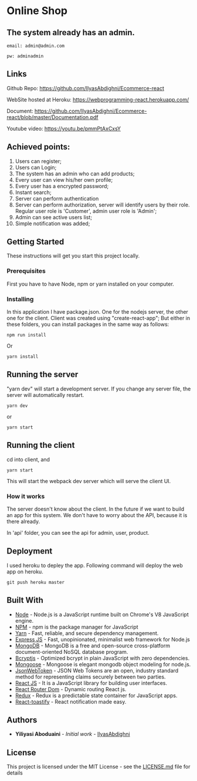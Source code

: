 # Online Shop

## The system already has an admin.

    email: admin@admin.com

    pw: adminadmin

## Links

Github Repo: https://github.com/IlyasAbdighni/Ecommerce-react

WebSite hosted at Heroku: https://webprogramming-react.herokuapp.com/

Document: https://github.com/IlyasAbdighni/Ecommerce-react/blob/master/Documentation.pdf

Youtube video: https://youtu.be/pmmPtAxCxsY

## Achieved points:

1.  Users can register;
2.  Users can Login;
3.  The system has an admin who can add products;
4.  Every user can view his/her own profile;
5.  Every user has a encrypted password;
6.  Instant search;
7.  Server can perform authentication
8.  Server can perform authorization, server will identify users by their role. Regular user role is 'Customer', admin user role is 'Admin';
9.  Admin can see active users list;
10. Simple notification was added;

## Getting Started

These instructions will get you start this project locally.

### Prerequisites

First you have to have Node, npm or yarn installed on your computer.

### Installing


In this application I have package.json. One for the nodejs server, the other one for the client. Client was created using "create-react-app"; But either in these folders, you can install packages in the same way as follows:

```
npm run install
```

Or

```
yarn install
```

## Running the server

"yarn dev" will start a development server. If you change any server file, the server will automatically restart.
```
yarn dev
```

or

```
yarn start
```

## Running the client

cd into client, and

```
yarn start
```

This will start the webpack dev server which will serve the client UI.

### How it works

The server doesn't know about the client. In the future if we want to build an app for this system. We don't have to worry about the API, because it is there already.

In 'api' folder, you can see the api for admin, user, product.


## Deployment

I used heroku to depley the app. Following command will deploy the web app on heroku.

```
git push heroku master
```

## Built With

* [Node](https://nodejs.org/en/) - Node.js is a JavaScript runtime built on Chrome's V8 JavaScript engine.
* [NPM](https://www.npmjs.com/) - npm is the package manager for JavaScript
* [Yarn](https://yarnpkg.com/lang/en/) - Fast, reliable, and secure dependency management.
* [Express JS](https://expressjs.com/) - Fast, unopinionated, minimalist web framework for Node.js
* [MongoDB](https://docs.mongodb.com/) - MongoDB is a free and open-source cross-platform document-oriented NoSQL database program.
* [Bcryptjs](https://github.com/dcodeIO/bcrypt.js) - Optimized bcrypt in plain JavaScript with zero dependencies.
* [Mongoose](http://mongoosejs.com/) - Mongoose is elegant mongodb object modeling for node.js.
* [JsonWebToken](https://jwt.io/) - JSON Web Tokens are an open, industry standard method for representing claims securely between two parties.
* [React JS](https://reactjs.org/) - It is a JavaScript library for building user interfaces.
* [React Router Dom](https://reacttraining.com/react-router/web/example/basic) - Dynamic routing React js.
* [Redux](https://redux.js.org/) - Redux is a predictable state container for JavaScript apps.
* [React-toastify](https://github.com/fkhadra/react-toastify) - React notification made easy.

## Authors

* **Yiliyasi Aboduaini** - *Initial work* - [IlyasAbdighni](https://github.com/IlyasAbdighni/Ecommerce-react)


## License

This project is licensed under the MIT License - see the [LICENSE.md](LICENSE.md) file for details
